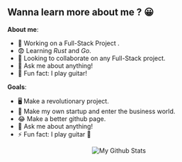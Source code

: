 ## Wanna learn more about me ? 😀

**About me**:
- 🔭 Working on a Full-Stack Project .
- 😨 Learning *Rust* and *Go*.
- 👯 Looking to collaborate on any Full-Stack project.
- 💬 Ask me about anything!
- 🎸 Fun fact: I play guitar!

**Goals**:
- 🖥️ Make a revolutionary project.
- 💸 Make my own startup and enter the business world.
- 😂 Make a better github page.
- 💬 Ask me about anything!
- ⚡ Fun fact: I play guitar 🎸

<p  align="center"> <img  src="https://github-readme-stats.vercel.app/api?username=CristianoTRS&show_icons=true&theme=gotham"  alt="My Github Stats" />
